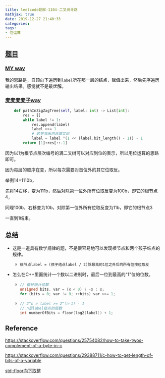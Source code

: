 ```yaml
---
title: leetcode题解-1104-二叉树寻路
mathjax: true
date: 2019-12-27 21:40:33
categories:
tags:
- 位运算
---
```




## [题目](https://leetcode-cn.com/problems/path-in-zigzag-labelled-binary-tree/)

### [MY way](https://leetcode-cn.com/problems/path-in-zigzag-labelled-binary-tree/solution/pythonwei-yun-suan-by-mai-mai-mai-mai-zi/)

我的思路是，自顶向下遍历到`label`所在那一层的结点，赋值出来，然后先序遍历输出结果。感觉就不是最优解。

### [麦麦麦麦子way](https://leetcode-cn.com/problems/path-in-zigzag-labelled-binary-tree/solution/pythonwei-yun-suan-by-mai-mai-mai-mai-zi/)

```python
    def pathInZigZagTree(self, label: int) -> List[int]:
        res = []
        while label != 1:
            res.append(label)
            label >>= 1
            # 这里我采用异或实现
            label = label ^(1 << (label.bit_length() - 1)) - 1
        return [1]+res[::-1]
```

因为以1为根节点层次编号的满二叉树可以对应到位的表示，所以用位运算的思路即可。

因为每层的顺序在变，所以每次需要对首位外的其它位取反。

举例14=1110b，

先将14右移，变为111b，然后对除第一位外所有位取反变为100b，即它的根节点4，

同理100b，右移变为10b，对除第一位外所有位取反变为11b，即它的根节点3

一直到1结束。



## 总结

- 这是一道具有数学规律的题，不是很容易地可以发现根节点和两个孩子结点的规律。

  - `根节点label = (孩子结点label / 2)除最高的1位之外后的所有位按位取反`

- 怎么在C++里面统计一个数以二进制时，最后一位到最高的"1"位的位数。

  - ```C++
    // 循环统计位数
    unsigned bits, var = (x < 0) ? -x : x;
    for (bits = 0; var != 0; ++bits) var >>= 1;
    ```

  - ```C++
    // 2^n > label >= 2^(n-1) - 1
    // n是label结点的层数
    int numberOfBits = floor(log2(label)) + 1;
    ```

    



## Reference

https://stackoverflow.com/questions/25754082/how-to-take-twos-complement-of-a-byte-in-c

https://stackoverflow.com/questions/29388711/c-how-to-get-length-of-bits-of-a-variable

[std::floor向下取整](https://en.cppreference.com/w/cpp/numeric/math/floor)

